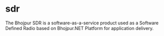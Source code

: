 # sdr
The Bhojpur SDR is a software-as-a-service product used as a Software Defined Radio based on Bhojpur.NET Platform for application delivery.

